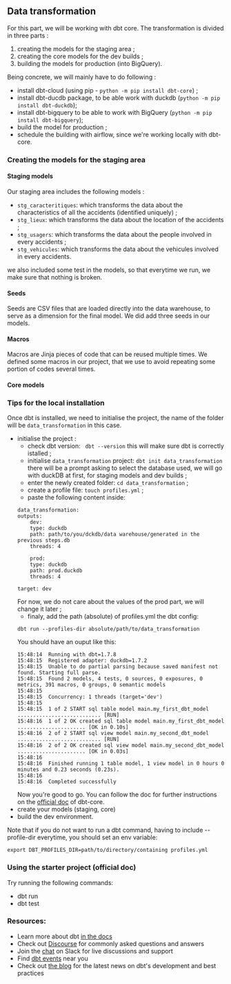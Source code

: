 ## Data transformation

For this part, we will be working with dbt core. The transformation is divided in three parts : 
1. creating the models for the staging area ;
2. creating the core models for the dev builds ;
3. building the models for production (into BigQuery).

Being concrete, we will mainly have to do following :
* install dbt-cloud (using pip - ``` python -m pip install dbt-core ```) ; 
* install dbt-ducdb package, to be able work with duckdb (``` python -m pip install dbt-duckdb ```);
* install dbt-bigquery to be able to work with BigQuery (``` python -m pip install dbt-bigquery ```);
* build the model for production ;
* schedule the building with airflow, since we're working locally with dbt-core.

### Creating the models for the staging area

#### Staging models
Our staging area includes the following models : 
* ```stg_caracteritiques```: which transforms the data about the characteristics of all the accidents (identified uniquely) ;
* ```stg_lieux```: which transforms the data about the location of the accidents ;
* ```stg_usagers```: which transforms the data about the people involved in every accidents ;
* ```stg_vehicules```: which transforms the data about the vehicules involved in every accidents.

we also included some test in the models, so that everytime we run, we make sure that nothing is broken.

#### Seeds
Seeds are CSV files that are loaded directly into the data warehouse, to serve as a dimension for the final model. We did add three seeds in our models.

#### Macros
Macros are Jinja pieces of code that can be reused multiple times. We defined some macros in our project, that we use to avoid repeating some portion of codes several times.

#### Core models



### Tips for the local installation

Once dbt is installed, we need to initialise the project, the name of the folder will be ```data_transformation``` in this case.
* initialise the project :
    * check dbt version:  ``` dbt --version```
    this will make sure dbt is correctly istalled ;
    * initialise ```data_transformation``` project: ``` dbt init data_transformation ```
    there will be a prompt asking to select the database used, we will go with duckDB at first, for staging models and dev builds ;
    * enter the newly created folder: ``` cd data_transformation ``` ;
    * create a profile file: ``` touch profiles.yml ``` ;
    * paste the following content inside: 
    ``` 
    data_transformation:
    outputs:
        dev:
        type: duckdb
        path: path/to/you/dckdb/data warehouse/generated in the previous steps.db
        threads: 4

        prod:
        type: duckdb
        path: prod.duckdb
        threads: 4

    target: dev

    ``` 
    For now, we do not care about the values of the prod part, we will change it later ;
    * finaly, add the path (absolute) of profiles.yml the dbt config: 
    ```  
    dbt run --profiles-dir absolute/path/to/data_transformation
    ```
    You should have an ouput like this:
    ```
    15:48:14  Running with dbt=1.7.8
    15:48:15  Registered adapter: duckdb=1.7.2
    15:48:15  Unable to do partial parsing because saved manifest not found. Starting full parse.
    15:48:15  Found 2 models, 4 tests, 0 sources, 0 exposures, 0 metrics, 391 macros, 0 groups, 0 semantic models
    15:48:15  
    15:48:15  Concurrency: 1 threads (target='dev')
    15:48:15  
    15:48:15  1 of 2 START sql table model main.my_first_dbt_model ........................... [RUN]
    15:48:16  1 of 2 OK created sql table model main.my_first_dbt_model ...................... [OK in 0.10s]
    15:48:16  2 of 2 START sql view model main.my_second_dbt_model ........................... [RUN]
    15:48:16  2 of 2 OK created sql view model main.my_second_dbt_model ...................... [OK in 0.03s]
    15:48:16  
    15:48:16  Finished running 1 table model, 1 view model in 0 hours 0 minutes and 0.23 seconds (0.23s).
    15:48:16  
    15:48:16  Completed successfully
    ```
    Now you're good to go. You can follow the doc for further instructions on the [official doc](https://docs.getdbt.com/guides/manual-install?step=1)  of dbt-core.
* create your models (staging, core)
* build the dev environment.

Note that if you do not want to run a dbt command, having to include --profile-dir everytime, you should set an env variable:
```
export DBT_PROFILES_DIR=path/to/directory/containing profiles.yml
``` 

### Using the starter project (official doc)

Try running the following commands:
- dbt run
- dbt test


### Resources:
- Learn more about dbt [in the docs](https://docs.getdbt.com/docs/introduction)
- Check out [Discourse](https://discourse.getdbt.com/) for commonly asked questions and answers
- Join the [chat](https://community.getdbt.com/) on Slack for live discussions and support
- Find [dbt events](https://events.getdbt.com) near you
- Check out [the blog](https://blog.getdbt.com/) for the latest news on dbt's development and best practices
